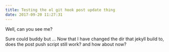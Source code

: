 ```yaml
---
title: Testing the ol git hook post update thing
date: 2017-09-20 11:27:31
---
```


Well, can you see me?

Sure could buddy but ... Now that I have changed the dir that jekyll build to, does the post push script still work? 
and how about now?
